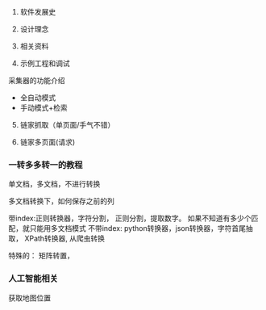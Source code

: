 
1. 软件发展史
2. 设计理念
3. 相关资料

4. 示例工程和调试

采集器的功能介绍
- 全自动模式
- 手动模式+检索


5. 链家抓取（单页面/手气不错）

6. 链家多页面(请求)


###  一转多多转一的教程

单文档，多文档，不进行转换

多文档转换下，如何保存之前的列

带index:正则转换器，字符分割，  正则分割，提取数字。 如果不知道有多少个匹配，就只能用多文档模式
不带index:  python转换器，json转换器，字符首尾抽取， XPath转换器, 从爬虫转换

特殊的： 矩阵转置，


### 人工智能相关

获取地图位置

